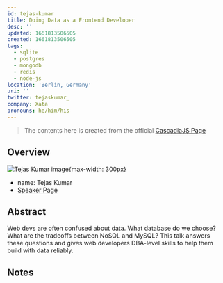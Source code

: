 ```yaml
---
id: tejas-kumar
title: Doing Data as a Frontend Developer
desc: ''
updated: 1661813506505
created: 1661813506505
tags:
  - sqlite
  - postgres
  - mongodb
  - redis
  - node-js
location: 'Berlin, Germany'
uri: ''
twitter: tejaskumar_
company: Xata
pronouns: he/him/his
---
```

> The contents here is created from the official [CascadiaJS Page](https://2022.cascadiajs.com/speakers/tejas-kumar)

## Overview

![Tejas Kumar image](https://create-4jr.begin.app/_static/2022/tejas-kumar.jpg){max-width: 300px}
- name: Tejas Kumar
- [Speaker Page](https://2022.cascadiajs.com/speakers/tejas-kumar)

## Abstract

Web devs are often confused about data. What database do we choose? What are the tradeoffs between NoSQL and MySQL? This talk answers these questions and gives web developers DBA-level skills to help them build with data reliably.

## Notes